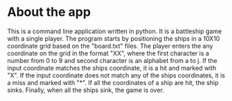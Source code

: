 # About the app

This is a command line application written in python. It is a battleship game with a single player. The program starts by positioning the ships in a 10X10 coordinate grid based on the "board.txt" files. The player enters
the any coordinate on the grid in the format "XX", where the first character is a number from 0 to 9 and second character is an alphabet from a to j. If the input coordinate matches the ships coordinate, it is a hit and marked with "X". If the input coordinate does not match any of the ships coordinates, it is a miss and marked with "*". If all the coordinates of a ship are hit, the ship sinks. Finally, when all the ships sink, the game is over.

